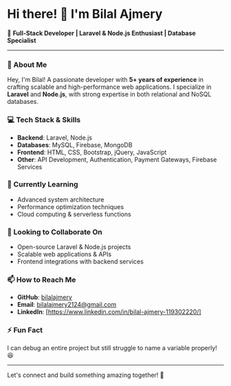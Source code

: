 # Hi there! 👋 I'm Bilal Ajmery

🚀 **Full-Stack Developer | Laravel & Node.js Enthusiast | Database Specialist**

---

### 👀 About Me
Hey, I'm Bilal! A passionate developer with **5+ years of experience** in crafting scalable and high-performance web applications. I specialize in **Laravel** and **Node.js**, with strong expertise in both relational and NoSQL databases. 

### 💻 Tech Stack & Skills
- **Backend**: Laravel, Node.js
- **Databases**: MySQL, Firebase, MongoDB
- **Frontend**: HTML, CSS, Bootstrap, jQuery, JavaScript
- **Other**: API Development, Authentication, Payment Gateways, Firebase Services

### 🌱 Currently Learning
- Advanced system architecture
- Performance optimization techniques
- Cloud computing & serverless functions

### 💞 Looking to Collaborate On
- Open-source Laravel & Node.js projects
- Scalable web applications & APIs
- Frontend integrations with backend services

### 📫 How to Reach Me
- **GitHub**: [bilalajmery](https://github.com/bilalajmery)
- **Email**: bilalajmery2124@gmail.com
- **LinkedIn**: [https://www.linkedin.com/in/bilal-ajmery-119302220/]

### ⚡ Fun Fact
I can debug an entire project but still struggle to name a variable properly! 😆

---
Let's connect and build something amazing together! 🚀
